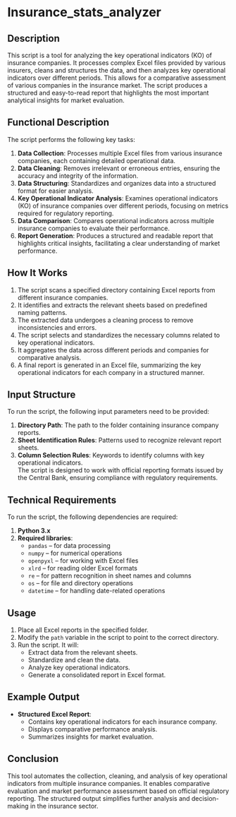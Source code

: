 # Insurance_stats_analyzer
## Description  
This script is a tool for analyzing the key operational indicators (KO) of insurance companies. It processes complex Excel files provided by various insurers, cleans and structures the data, and then analyzes key operational indicators over different periods. This allows for a comparative assessment of various companies in the insurance market. The script produces a structured and easy-to-read report that highlights the most important analytical insights for market evaluation.

## Functional Description  
The script performs the following key tasks:  
1. **Data Collection**: Processes multiple Excel files from various insurance companies, each containing detailed operational data.  
2. **Data Cleaning**: Removes irrelevant or erroneous entries, ensuring the accuracy and integrity of the information.  
3. **Data Structuring**: Standardizes and organizes data into a structured format for easier analysis.  
4. **Key Operational Indicator Analysis**: Examines operational indicators (KO) of insurance companies over different periods, focusing on metrics required for regulatory reporting.  
5. **Data Comparison**: Compares operational indicators across multiple insurance companies to evaluate their performance.  
6. **Report Generation**: Produces a structured and readable report that highlights critical insights, facilitating a clear understanding of market performance.  

## How It Works  
1. The script scans a specified directory containing Excel reports from different insurance companies.  
2. It identifies and extracts the relevant sheets based on predefined naming patterns.  
3. The extracted data undergoes a cleaning process to remove inconsistencies and errors.  
4. The script selects and standardizes the necessary columns related to key operational indicators.  
5. It aggregates the data across different periods and companies for comparative analysis.  
6. A final report is generated in an Excel file, summarizing the key operational indicators for each company in a structured manner.  

## Input Structure  
To run the script, the following input parameters need to be provided:  
1. **Directory Path**: The path to the folder containing insurance company reports.  
2. **Sheet Identification Rules**: Patterns used to recognize relevant report sheets.  
3. **Column Selection Rules**: Keywords to identify columns with key operational indicators.  
The script is designed to work with official reporting formats issued by the Central Bank, ensuring compliance with regulatory requirements.  

## Technical Requirements  
To run the script, the following dependencies are required:  
1. **Python 3.x**  
2. **Required libraries**:  
   - `pandas` – for data processing  
   - `numpy` – for numerical operations  
   - `openpyxl` – for working with Excel files  
   - `xlrd` – for reading older Excel formats  
   - `re` – for pattern recognition in sheet names and columns  
   - `os` – for file and directory operations  
   - `datetime` – for handling date-related operations  

## Usage  
1. Place all Excel reports in the specified folder.  
2. Modify the `path` variable in the script to point to the correct directory.  
3. Run the script. It will:  
   - Extract data from the relevant sheets.  
   - Standardize and clean the data.  
   - Analyze key operational indicators.  
   - Generate a consolidated report in Excel format.  

## Example Output  
- **Structured Excel Report**:  
  - Contains key operational indicators for each insurance company.  
  - Displays comparative performance analysis.  
  - Summarizes insights for market evaluation.  

## Conclusion  
This tool automates the collection, cleaning, and analysis of key operational indicators from multiple insurance companies. It enables comparative evaluation and market performance assessment based on official regulatory reporting. The structured output simplifies further analysis and decision-making in the insurance sector.  
